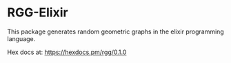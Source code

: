 # RGG-Elixir
This package generates random geometric graphs in the elixir programming language.

Hex docs at:
https://hexdocs.pm/rgg/0.1.0

